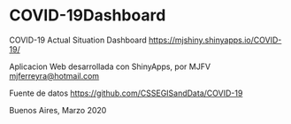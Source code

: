 # COVID-19Dashboard
COVID-19 Actual Situation Dashboard
https://mjshiny.shinyapps.io/COVID-19/


Aplicacion Web desarrollada con ShinyApps, por MJFV mjferreyra@hotmail.com

Fuente de datos https://github.com/CSSEGISandData/COVID-19



Buenos Aires, Marzo 2020
